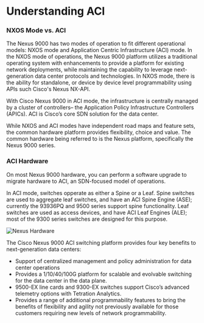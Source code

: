 # Understanding ACI

### NXOS Mode vs. ACI
The Nexus 9000 has two modes of operation to fit different operational models: NXOS mode and Application Centric Infrastructure (ACI) mode. In the NXOS mode of operations, the Nexus 9000 platform utilizes a traditional operating system with enhancements to provide a platform for existing network deployments, while maintaining the capability to leverage next-generation data center protocols and technologies. In NXOS mode, there is the ability for standalone, or device by device level programmability using APIs such Cisco's Nexus NX-API.

With Cisco Nexus 9000 in ACI mode, the infrastructure is centrally managed by a cluster of controllers– the Application Policy Infrastructure Controllers (APICs). ACI is Cisco’s core SDN solution for the data center.  

While NXOS and ACI modes have independent road maps and feature sets, the common hardware platform provides flexibility, choice and value.  The common hardware being referred to is the Nexus platform, specifically the Nexus 9000 series.

### ACI Hardware
On most Nexus 9000 hardware, you can perform a software upgrade to migrate hardware to ACI, an SDN-focused model of operations.

In ACI mode, switches opperate as either a Spine or a Leaf. Spine switches are used to aggregate leaf switches, and have an ACI Spine Engine (ASE); currently the 93936PQ and 9500 series support spine functionality. Leaf switches are used as access devices, and have ACI Leaf Engines (ALE); most of the 9300 series switches are designed for this purpose.

![Nexus Hardware](/posts/files/intro-to-aci_understanding-aci/assets/images/nexus_hardware.png)

The Cisco Nexus 9000 ACI switching platform provides four key benefits to next-generation data centers:

*  Support of centralized management and policy administration for data center operations 
*  Provides a 1/10/40/100G platform for scalable and evolvable switching for the data center in the data plane.
*  9500-EX line cards and 9300-EX switches support Cisco’s advanced telemetry options with Tetration Analytics.
*  Provides a range of additional programmability features to bring the benefits of flexibility and agility not previously available for those customers requiring new levels of network programmability.
